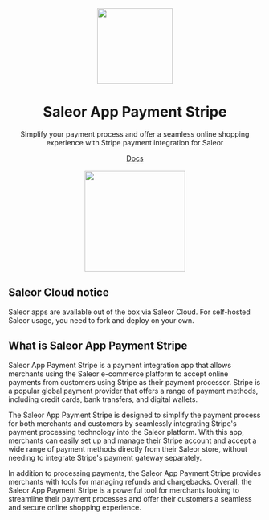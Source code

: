<div align="center">
  <img width="150" alt="" src="https://user-images.githubusercontent.com/1338731/222410999-3ec838de-d49a-4d48-8f8a-4788beeef80d.png">
</div>

<div align="center">
  <h1>Saleor App Payment Stripe</h1>

  <p>Simplify your payment process and offer a seamless online shopping experience with Stripe payment integration for Saleor</p>
</div>

<div align="center">
  <a target="_blank" rel="noopener noreferrer" href="https://docs.saleor.io/docs/3.x/developer/app-store/apps/stripe">Docs</a>
<br><br>
  <a target="_blank" rel="noopener noreferrer" href="https://www.stripe.com/"><img src="" width="200" alt=""></a>
</div>

## Saleor Cloud notice

Saleor apps are available out of the box via Saleor Cloud. 
For self-hosted Saleor usage, you need to fork and deploy on your own.

## What is Saleor App Payment Stripe

Saleor App Payment Stripe is a payment integration app that allows merchants using the Saleor e-commerce platform to accept online payments from customers using Stripe as their payment processor. Stripe is a popular global payment provider that offers a range of payment methods, including credit cards, bank transfers, and digital wallets.

The Saleor App Payment Stripe is designed to simplify the payment process for both merchants and customers by seamlessly integrating Stripe's payment processing technology into the Saleor platform. With this app, merchants can easily set up and manage their Stripe account and accept a wide range of payment methods directly from their Saleor store, without needing to integrate Stripe's payment gateway separately.

In addition to processing payments, the Saleor App Payment Stripe provides merchants with tools for managing refunds and chargebacks. Overall, the Saleor App Payment Stripe is a powerful tool for merchants looking to streamline their payment processes and offer their customers a seamless and secure online shopping experience.

